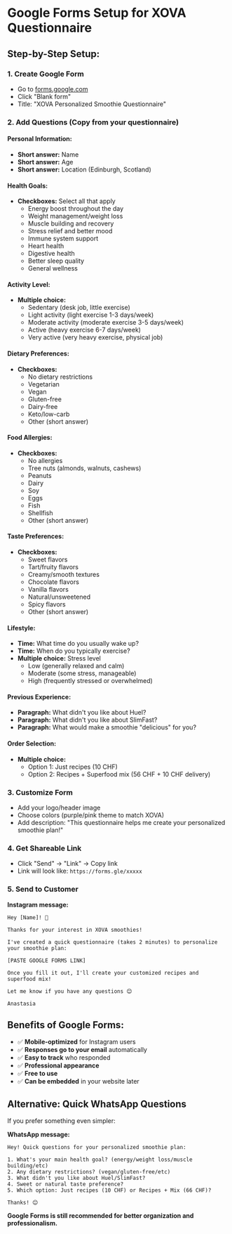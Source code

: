 # Google Forms Setup for XOVA Questionnaire

## Step-by-Step Setup:

### 1. Create Google Form
- Go to [forms.google.com](https://forms.google.com)
- Click "Blank form"
- Title: "XOVA Personalized Smoothie Questionnaire"

### 2. Add Questions (Copy from your questionnaire)

#### **Personal Information:**
- **Short answer:** Name
- **Short answer:** Age
- **Short answer:** Location (Edinburgh, Scotland)

#### **Health Goals:**
- **Checkboxes:** Select all that apply
  - Energy boost throughout the day
  - Weight management/weight loss
  - Muscle building and recovery
  - Stress relief and better mood
  - Immune system support
  - Heart health
  - Digestive health
  - Better sleep quality
  - General wellness

#### **Activity Level:**
- **Multiple choice:**
  - Sedentary (desk job, little exercise)
  - Light activity (light exercise 1-3 days/week)
  - Moderate activity (moderate exercise 3-5 days/week)
  - Active (heavy exercise 6-7 days/week)
  - Very active (very heavy exercise, physical job)

#### **Dietary Preferences:**
- **Checkboxes:**
  - No dietary restrictions
  - Vegetarian
  - Vegan
  - Gluten-free
  - Dairy-free
  - Keto/low-carb
  - Other (short answer)

#### **Food Allergies:**
- **Checkboxes:**
  - No allergies
  - Tree nuts (almonds, walnuts, cashews)
  - Peanuts
  - Dairy
  - Soy
  - Eggs
  - Fish
  - Shellfish
  - Other (short answer)

#### **Taste Preferences:**
- **Checkboxes:**
  - Sweet flavors
  - Tart/fruity flavors
  - Creamy/smooth textures
  - Chocolate flavors
  - Vanilla flavors
  - Natural/unsweetened
  - Spicy flavors
  - Other (short answer)

#### **Lifestyle:**
- **Time:** What time do you usually wake up?
- **Time:** When do you typically exercise?
- **Multiple choice:** Stress level
  - Low (generally relaxed and calm)
  - Moderate (some stress, manageable)
  - High (frequently stressed or overwhelmed)

#### **Previous Experience:**
- **Paragraph:** What didn't you like about Huel?
- **Paragraph:** What didn't you like about SlimFast?
- **Paragraph:** What would make a smoothie "delicious" for you?

#### **Order Selection:**
- **Multiple choice:**
  - Option 1: Just recipes (10 CHF)
  - Option 2: Recipes + Superfood mix (56 CHF + 10 CHF delivery)

### 3. Customize Form
- Add your logo/header image
- Choose colors (purple/pink theme to match XOVA)
- Add description: "This questionnaire helps me create your personalized smoothie plan!"

### 4. Get Shareable Link
- Click "Send" → "Link" → Copy link
- Link will look like: `https://forms.gle/xxxxx`

### 5. Send to Customer
**Instagram message:**
```
Hey [Name]! 👋

Thanks for your interest in XOVA smoothies! 

I've created a quick questionnaire (takes 2 minutes) to personalize your smoothie plan:

[PASTE GOOGLE FORMS LINK]

Once you fill it out, I'll create your customized recipes and superfood mix! 

Let me know if you have any questions 😊

Anastasia
```

## Benefits of Google Forms:
- ✅ **Mobile-optimized** for Instagram users
- ✅ **Responses go to your email** automatically
- ✅ **Easy to track** who responded
- ✅ **Professional appearance**
- ✅ **Free to use**
- ✅ **Can be embedded** in your website later

## Alternative: Quick WhatsApp Questions
If you prefer something even simpler:

**WhatsApp message:**
```
Hey! Quick questions for your personalized smoothie plan:

1. What's your main health goal? (energy/weight loss/muscle building/etc)
2. Any dietary restrictions? (vegan/gluten-free/etc)
3. What didn't you like about Huel/SlimFast?
4. Sweet or natural taste preference?
5. Which option: Just recipes (10 CHF) or Recipes + Mix (66 CHF)?

Thanks! 😊
```

**Google Forms is still recommended for better organization and professionalism.**
